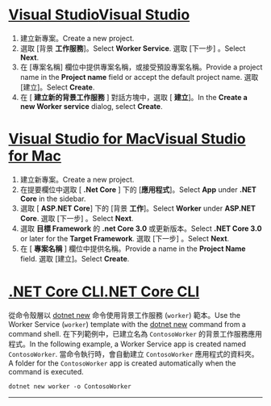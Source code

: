 # <a name="visual-studio"></a>[<span data-ttu-id="4e623-101">Visual Studio</span><span class="sxs-lookup"><span data-stu-id="4e623-101">Visual Studio</span></span>](#tab/visual-studio)

1. <span data-ttu-id="4e623-102">建立新專案。</span><span class="sxs-lookup"><span data-stu-id="4e623-102">Create a new project.</span></span>
1. <span data-ttu-id="4e623-103">選取 [背景 **工作服務**]。</span><span class="sxs-lookup"><span data-stu-id="4e623-103">Select **Worker Service**.</span></span> <span data-ttu-id="4e623-104">選取 [下一步]  。</span><span class="sxs-lookup"><span data-stu-id="4e623-104">Select **Next**.</span></span>
1. <span data-ttu-id="4e623-105">在 [專案名稱] 欄位中提供專案名稱，或接受預設專案名稱。</span><span class="sxs-lookup"><span data-stu-id="4e623-105">Provide a project name in the **Project name** field or accept the default project name.</span></span> <span data-ttu-id="4e623-106">選取 [建立]。</span><span class="sxs-lookup"><span data-stu-id="4e623-106">Select **Create**.</span></span>
1. <span data-ttu-id="4e623-107">在 [ **建立新的背景工作服務** ] 對話方塊中，選取 [ **建立**]。</span><span class="sxs-lookup"><span data-stu-id="4e623-107">In the **Create a new Worker service** dialog, select **Create**.</span></span>

# <a name="visual-studio-for-mac"></a>[<span data-ttu-id="4e623-108">Visual Studio for Mac</span><span class="sxs-lookup"><span data-stu-id="4e623-108">Visual Studio for Mac</span></span>](#tab/visual-studio-mac)

1. <span data-ttu-id="4e623-109">建立新專案。</span><span class="sxs-lookup"><span data-stu-id="4e623-109">Create a new project.</span></span>
1. <span data-ttu-id="4e623-110">在提要欄位中選取 [ **.Net Core** ] 下的 [**應用程式**]。</span><span class="sxs-lookup"><span data-stu-id="4e623-110">Select **App** under **.NET Core** in the sidebar.</span></span>
1. <span data-ttu-id="4e623-111">選取 [ **ASP.NET Core**] 下的 [背景 **工作**]。</span><span class="sxs-lookup"><span data-stu-id="4e623-111">Select **Worker** under **ASP.NET Core**.</span></span> <span data-ttu-id="4e623-112">選取 [下一步]  。</span><span class="sxs-lookup"><span data-stu-id="4e623-112">Select **Next**.</span></span>
1. <span data-ttu-id="4e623-113">選取 **目標 Framework** 的 **.net Core 3.0** 或更新版本。</span><span class="sxs-lookup"><span data-stu-id="4e623-113">Select **.NET Core 3.0** or later for the **Target Framework**.</span></span> <span data-ttu-id="4e623-114">選取 [下一步]  。</span><span class="sxs-lookup"><span data-stu-id="4e623-114">Select **Next**.</span></span>
1. <span data-ttu-id="4e623-115">在 [ **專案名稱** ] 欄位中提供名稱。</span><span class="sxs-lookup"><span data-stu-id="4e623-115">Provide a name in the **Project Name** field.</span></span> <span data-ttu-id="4e623-116">選取 [建立]。</span><span class="sxs-lookup"><span data-stu-id="4e623-116">Select **Create**.</span></span>

# <a name="net-core-cli"></a>[<span data-ttu-id="4e623-117">.NET Core CLI</span><span class="sxs-lookup"><span data-stu-id="4e623-117">.NET Core CLI</span></span>](#tab/netcore-cli)

<span data-ttu-id="4e623-118">從命令殼層以 [dotnet new](/dotnet/core/tools/dotnet-new) 命令使用背景工作服務 (`worker`) 範本。</span><span class="sxs-lookup"><span data-stu-id="4e623-118">Use the Worker Service (`worker`) template with the [dotnet new](/dotnet/core/tools/dotnet-new) command from a command shell.</span></span> <span data-ttu-id="4e623-119">在下列範例中，已建立名為 `ContosoWorker` 的背景工作服務應用程式。</span><span class="sxs-lookup"><span data-stu-id="4e623-119">In the following example, a Worker Service app is created named `ContosoWorker`.</span></span> <span data-ttu-id="4e623-120">當命令執行時，會自動建立 `ContosoWorker` 應用程式的資料夾。</span><span class="sxs-lookup"><span data-stu-id="4e623-120">A folder for the `ContosoWorker` app is created automatically when the command is executed.</span></span>

```dotnetcli
dotnet new worker -o ContosoWorker
```

---
